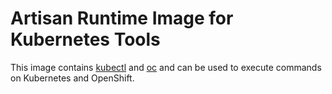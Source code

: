 # Artisan Runtime Image for Kubernetes Tools

This image contains [kubectl](https://kubernetes.io/docs/tasks/tools/install-kubectl/) and [oc](https://github.com/openshift/oc)
and can be used to execute commands on Kubernetes and OpenShift.
